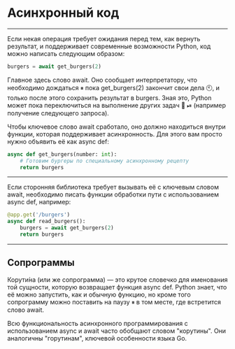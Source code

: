# Асинхронный код

---
Если некая операция требует ожидания перед тем, как вернуть результат, и поддерживает современные возможности Python, код можно написать следующим образом:
```python
burgers = await get_burgers(2)
```
Главное здесь слово await. Оно сообщает интерпретатору, что необходимо дождаться ⏸ пока get_burgers(2) закончит свои дела 🕙, и только после этого сохранить результат в burgers. Зная это, Python может пока переключиться на выполнение других задач 🔀 ⏯ (например получение следующего запроса).

Чтобы ключевое слово await сработало, оно должно находиться внутри функции, которая поддерживает асинхронность. Для этого вам просто нужно объявить её как async def:
```python
async def get_burgers(number: int):
    # Готовим бургеры по специальному асинхронному рецепту
    return burgers
```

---
Если сторонняя библиотека требует вызывать её с ключевым словом await, необходимо писать функции обработки пути с использованием async def, например:
```python
@app.get('/burgers')
async def read_burgers():
    burgers = await get_burgers(2)
    return burgers
```
---
## Сопрограммы
Корути́на (или же сопрограмма) — это крутое словечко для именования той сущности, которую возвращает функция async def. Python знает, что её можно запустить, как и обычную функцию, но кроме того сопрограмму можно поставить на паузу ⏸ в том месте, где встретится слово await.

Всю функциональность асинхронного программирования с использованием async и await часто обобщают словом "корутины". Они аналогичны "горутинам", ключевой особенности языка Go.